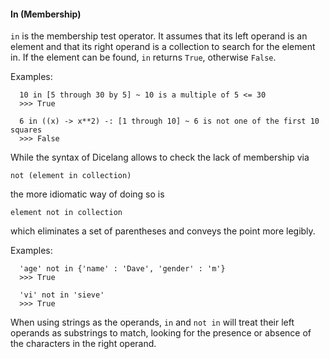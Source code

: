 #### In (Membership)

`in` is the membership test operator. It assumes that its left operand is an
element and that its right operand is a collection to search for the element
in. If the element can be found, `in` returns `True`, otherwise `False`.

Examples:
```
  10 in [5 through 30 by 5] ~ 10 is a multiple of 5 <= 30
  >>> True
  
  6 in ((x) -> x**2) -: [1 through 10] ~ 6 is not one of the first 10 squares
  >>> False
```

While the syntax of Dicelang allows to check the lack of membership via

```not (element in collection)```

the more idiomatic way of doing so is

```element not in collection```

which eliminates a set of parentheses and conveys the point more legibly.

Examples:
```
  'age' not in {'name' : 'Dave', 'gender' : 'm'}
  >>> True
  
  'vi' not in 'sieve'
  >>> True
```

When using strings as the operands, `in` and `not in` will treat their left
operands as substrings to match, looking for the presence or absence of the
characters in the right operand.

